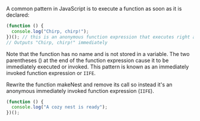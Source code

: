 A common pattern in JavaScript is to execute a function as soon as it is declared:
```js
(function () {
  console.log("Chirp, chirp!");
})(); // this is an anonymous function expression that executes right away
// Outputs "Chirp, chirp!" immediately
```
Note that the function has no name and is not stored in a variable. 
The two parentheses () at the end of the function expression cause it to be immediately executed or invoked. 
This pattern is known as an immediately invoked function expression or `IIFE`.


Rewrite the function makeNest and remove its call so instead it's an anonymous immediately invoked function expression (`IIFE`).
```js
(function () {
  console.log("A cozy nest is ready");
})(); 